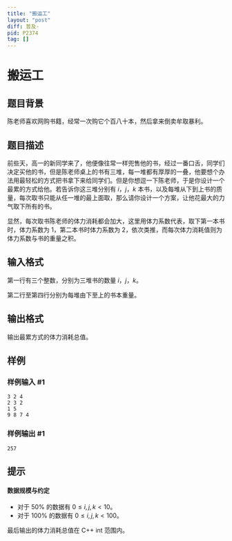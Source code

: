 ```yaml
---
title: "搬运工"
layout: "post"
diff: 普及-
pid: P2374
tag: []
---
```

# 搬运工
## 题目背景

陈老师喜欢网购书籍，经常一次购它个百八十本，然后拿来倒卖牟取暴利。
## 题目描述

前些天，高一的新同学来了，他便像往常一样兜售他的书，经过一番口舌，同学们决定买他的书，但是陈老师桌上的书有三堆，每一堆都有厚厚的一叠，他要想个办法用最轻松的方式把书拿下来给同学们。但是你想逗一下陈老师，于是你设计一个最累的方式给他。若告诉你这三堆分别有 $i$，$j$，$k$ 本书，以及每堆从下到上书的质量，每次取书只能从任一堆的最上面取，那么请你设计一个方案，让他花最大的力气取下所有的书。

显然，每次取书陈老师的体力消耗都会加大，这里用体力系数代表，取下第一本书时，体力系数为 $1$，第二本书时体力系数为 $2$，依次类推，而每次体力消耗值则为体力系数与书的重量之积。
## 输入格式

第一行有三个整数，分别为三堆书的数量 $i$，$j$，$k$。

第二行至第四行分别为每堆由下至上的书本重量。
## 输出格式

输出最累方式的体力消耗总值。

## 样例

### 样例输入 #1
```
3 2 4
2 3 2
1 5
9 8 7 4

```
### 样例输出 #1
```
257
```
## 提示

#### 数据规模与约定

+ 对于 $50\%$ 的数据有 $0\le i,j,k\lt10$。
+ 对于 $100\%$ 的数据有 $0\le i,j,k\lt100$。

最后输出的体力消耗总值在 C++ int 范围内。
